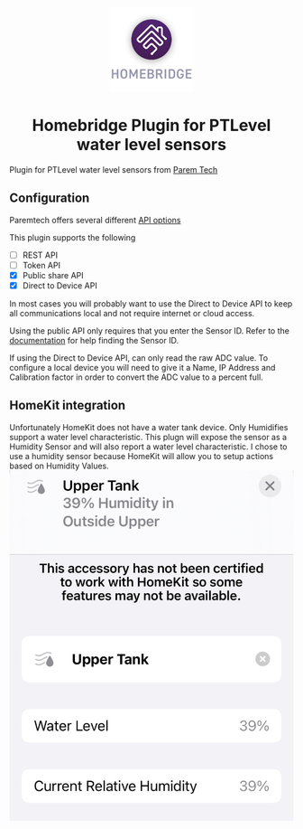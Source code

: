 <p align="center">

<img src="https://github.com/homebridge/branding/raw/latest/logos/homebridge-wordmark-logo-vertical.png" width="150">

</p>

<span align="center">

# Homebridge Plugin for PTLevel water level sensors

</span>

Plugin for PTLevel water level sensors from [Parem Tech](https://paremtech.com)

## Configuration
Paremtech offers several different [API options](https://support.paremtech.com/portal/en/kb/articles/api-options)

This plugin supports the following

- [ ] REST API 
- [ ] Token API
- [x] Public share API
- [x] Direct to Device API

In most cases you will probably want to use the Direct to Device API to keep all communications local and not require internet or cloud access.

Using the public API only requires that you enter the Sensor ID.  Refer to the [documentation](https://support.paremtech.com/portal/en/kb/articles/api-options#Public_Share_API) for help finding the Sensor ID.

If using the Direct to Device API, can only read the raw ADC value.  To configure a local device you will need to give it a Name, IP Address and Calibration factor in order to convert the ADC value to a percent full.

## HomeKit integration
Unfortunately HomeKit does not have a water tank device.  Only Humidifies support a water level characteristic.  This plugn will expose the sensor as a Humidity Sensor and will also report a water level characteristic.  I chose to use a humidity sensor because HomeKit will allow you to setup actions based on Humidity Values.
![HK Level Sensor](assets/hk_level_sensor.png)